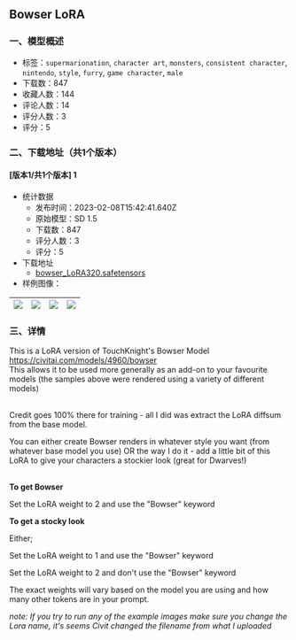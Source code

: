 ## Bowser LoRA
### 一、模型概述

- 标签：`supermarionation`, `character art`, `monsters`, `consistent character`, `nintendo`, `style`, `furry`, `game character`, `male`
- 下载数：847
- 收藏人数：144
- 评论人数：14
- 评分人数：3
- 评分：5

### 二、下载地址（共1个版本）

#### [版本1/共1个版本] 1

- 统计数据
  - 发布时间：2023-02-08T15:42:41.640Z
  - 原始模型：SD 1.5
  - 下载数：847
  - 评分人数：3
  - 评分：5
- 下载地址
  - [bowser_LoRA320.safetensors](https://civitai.com/api/download/models/8583)
- 样例图像：

| <img src="https://image.civitai.com/xG1nkqKTMzGDvpLrqFT7WA/b7ddb656-6bda-44b0-a6e1-c9615e00b400/width=450/81624.jpeg" /> | <img src="https://image.civitai.com/xG1nkqKTMzGDvpLrqFT7WA/ff5f025a-6220-40c8-2782-15e34dbe8500/width=450/81633.jpeg" /> | <img src="https://image.civitai.com/xG1nkqKTMzGDvpLrqFT7WA/94e43557-e47c-423c-b5b7-4a5ded62f800/width=450/81634.jpeg" /> | <img src="https://image.civitai.com/xG1nkqKTMzGDvpLrqFT7WA/c9541025-7fd5-4056-56d3-649baa186c00/width=450/81632.jpeg" /> |
| ---- | ---- | ---- | ---- |


### 三、详情
<p>This is a LoRA version of TouchKnight's Bowser Model<br /><a target="_blank" rel="ugc" href="https://civitai.com/models/4960/bowser">https://civitai.com/models/4960/bowser</a><br />This allows it to be used more generally as an add-on to your favourite models (the samples above were rendered using a variety of different models)</p><p><br />Credit goes 100% there for training - all I did was extract the LoRA diffsum from the base model. <br /></p><p>You can either create Bowser renders in whatever style you want (from whatever base model you use) OR the way I do it - add a little bit of this LoRA to give your characters a stockier look (great for Dwarves!)</p><p><br /><strong>To get Bowser</strong></p><p>Set the LoRA weight to 2 and use the "Bowser" keyword</p><p></p><p><strong>To get a stocky look</strong></p><p>Either;</p><p>Set the LoRA weight to 1 and use the "Bowser" keyword</p><p>Set the LoRA weight to 2 and don't use the "Bowser" keyword</p><p></p><p>The exact weights will vary based on the model you are using and how many other tokens are in your prompt.</p><p></p><p><em>note:  If you try to run any of the example images make sure you change the Lora name, it's seems Civit changed the filename from what I uploaded</em></p><p></p>
